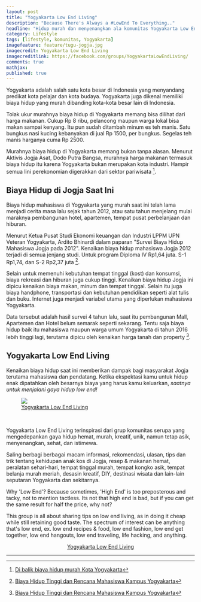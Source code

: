 ```yaml
---
layout: post
title: "Yogyakarta Low End Living"
description: "Because There's Always a #LowEnd To Everything.."
headline: "Hidup murah dan menyenangkan ala komunitas Yogyakarta Low End Living"
category: Lifestyle
tags: [lifestyle, komunitas, Yogyakarta]
imagefeature: feature/tugu-jogja.jpg
imagecredit: Yogyakarta Low End Living
imagecreditlink: https://facebook.com/groups/YogyakartaLowEndLiving/
comments: true
mathjax: 
published: true
---
```


Yogyakarta adalah salah satu kota besar di Indonesia yang menyandang predikat kota pelajar dan kota budaya. Yogyakarta juga dikenal memiliki biaya hidup yang murah dibanding kota-kota besar lain di Indonesia. 

Tolak ukur murahnya biaya hidup di Yogyakarta memang bisa dilihat dari harga makanan. Cukup Rp 8 ribu, pelancong maupun warga lokal bisa makan sampai kenyang. Itu pun sudah ditambah minum es teh manis. Satu bungkus nasi kucing kebanyakan di jual Rp 1500, per bungkus. Segelas teh manis harganya cuma Rp 2500.

Murahnya biaya hidup di Yogyakarta memang bukan tanpa alasan. Menurut Aktivis Jogja Asat, Dodo Putra Bangsa, murahnya harga makanan termasuk biaya hidup itu karena Yogyakarta bukan merupakan kota industri. Hampir semua lini perekonomian digerakkan dari sektor pariwisata [^1].

## Biaya Hidup di Jogja Saat Ini ##

Biaya hidup mahasiswa di Yogyakarta yang murah saat ini telah lama menjadi cerita masa lalu sejak tahun 2012, atau satu tahun menjelang mulai maraknya pembangunan hotel, apartemen, tempat pusat perbelanjaan dan hiburan.

Menurut Ketua Pusat Studi Ekonomi keuangan dan Industri LPPM UPN Veteran Yogyakarta, Ardito Bhinardi dalam paparan "Survei Biaya Hidup Mahasiswa Jogja pada 2012". Kenaikan biaya hidup mahasiswa Jogja 2012 terjadi di semua jenjang studi. Untuk program Diploma IV Rp1,64 juta. S-1 Rp1,74, dan S-2 Rp2,37 juta [^2].

Selain untuk memenuhi kebutuhan tempat tinggal (kost) dan konsumsi, biaya rekreasi dan hiburan juga cukup tinggi. Kenaikan biaya hidup Jogja ini dipicu kenaikan biaya makan, minum dan tempat tinggal. Selain itu juga biaya handphone, transportasi dan kebutuhan pendidikan seperti alat tulis dan buku. Internet juga menjadi variabel utama yang diperlukan mahasiswa Yogyakarta.

Data tersebut adalah hasil survei 4 tahun lalu, saat itu pembangunan Mall, Apartemen dan Hotel belum semarak seperti sekarang. Tentu saja biaya hidup baik itu mahasiswa maupun warga umum Yogyakarta di tahun 2016 lebih tinggi lagi, terutama dipicu oleh kenaikan harga tanah dan property [^2].

## Yogyakarta Low End Living ##

Kenaikan biaya hidup saat ini memberikan dampak bagi masyarakat Jogja terutama mahasiswa dan pendatang. Ketika ekspektasi kamu untuk hidup enak dipatahkan oleh besarnya biaya yang harus kamu keluarkan, *saatnya untuk menjalani gaya hidup low end!*

<figure>
	<a href="{{ site.url }}/images/post/yogyakarta-low-end-living-banner.jpg"><img src="{{ site.url }}/images/post/yogyakarta-low-end-living-banner.jpg"></a>
	<figcaption><a href="https://facebook.com/groups/YogyakartaLowEndLiving/" target="_blank">Yogyakarta Low End Living</a></figcaption>
</figure><br/>

Yogyakarta Low End Living terinspirasi dari grup komunitas serupa yang mengedepankan gaya hidup hemat, murah, kreatif, unik, namun tetap asik, menyenangkan, sehat, dan istimewa.

Saling berbagi berbagai macam informasi, rekomendasi, ulasan, tips dan trik tentang kehidupan anak kos di Jogja, resep & makanan hemat, peralatan sehari-hari, tempat tinggal murah, tempat kongko asik, tempat belanja murah meriah, desasin kreatif, DIY, destinasi wisata dan lain-lain seputaran Yogyakarta dan sekitarnya.

Why 'Low End'?
Because sometimes, 'High End' is too preposterous and tacky, not to mention tactless. Its not that high end is bad, but if you can get the same result for half the price, why not?

This group is all about sharing tips on low end living, as in doing it cheap while still retaining good taste. The spectrum of interest can be anything that's low end, ex. low end recipes & food, low end fashion, low end get together, low end hangouts, low end traveling, life hacking, and anything.

<center><a href="https://facebook.com/groups/YogyakartaLowEndLiving/" title="Yogyakarta Low End Living Facebook Groups" target="_blank" class="btn btn-primary btn-large">Yogyakarta Low End Living</a></center>

----

[^1]: [Di balik biaya hidup murah Kota Yogyakarta](https://www.merdeka.com/khas/di-balik-biaya-hidup-murah-kota-yogyakarta-sisi-lain-yogyakarta-3.html)
[^2]: [Biaya Hidup Tinggi dan Rencana Mahasiswa Kampus Yogyakarta](http://jogjauncover.blogspot.co.id/2016/02/biaya-hidup-mahasiswa-kampus-yogyakarta.html)